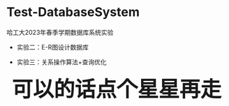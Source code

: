 # Test-DatabaseSystem

 哈工大2023年春季学期数据库系统实验

- 实验二：E-R图设计数据库

- 实验三：关系操作算法+查询优化

<div align='center'>
<b><font size='40px'>可以的话点个星星再走</font></b>
</div>
